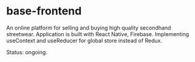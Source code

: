# base-frontend
An online platform for selling and buying high quality secondhand streetwear. Application is built with React Native, Firebase. Implementing useContext and useReducer for global store instead of Redux.

Status: ongoing.

